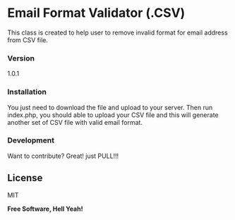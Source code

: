 # Email Format Validator (.CSV)

This class is created to help user to remove invalid format for email address from CSV file.


### Version
1.0.1

### Installation

You just need to download the file and upload to your server.
Then run index.php, you should able to upload your CSV file and this will generate another set of CSV file with valid email format.

### Development

Want to contribute? Great! just PULL!!!

License
----

MIT

**Free Software, Hell Yeah!**